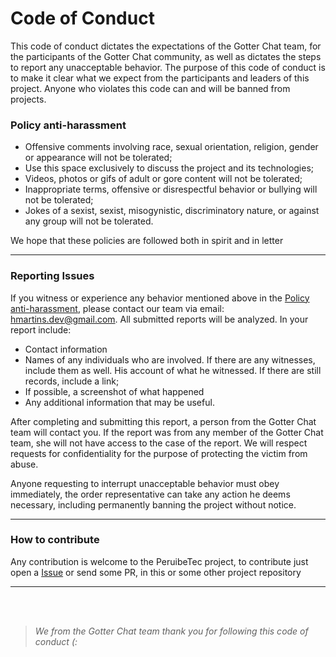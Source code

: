 # **Code of Conduct**

This code of conduct dictates the expectations of the Gotter Chat team, for the participants of the Gotter Chat community, as well as dictates the steps to report any unacceptable behavior. The purpose of this code of conduct is to make it clear what we expect from the participants and leaders of this project. Anyone who violates this code can and will be banned from projects.

### **Policy anti-harassment**

- Offensive comments involving race, sexual orientation, religion, gender or appearance will not be tolerated;
- Use this space exclusively to discuss the project and its technologies;
- Videos, photos or gifs of adult or gore content will not be tolerated;
- Inappropriate terms, offensive or disrespectful behavior or bullying will not be tolerated;
- Jokes of a sexist, sexist, misogynistic, discriminatory nature, or against any group will not be tolerated.

We hope that these policies are followed both in spirit and in letter

---

### **Reporting Issues**

If you witness or experience any behavior mentioned above in the [Policy anti-harassment](#policy-anti-harassment), please contact our team via email: hmartins.dev@gmail.com. All submitted reports will be analyzed. In your report include:

- Contact information
- Names of any individuals who are involved. If there are any witnesses, include them as well. His account of what he witnessed. If there are still records, include a link;
- If possible, a screenshot of what happened
- Any additional information that may be useful.

After completing and submitting this report, a person from the Gotter Chat team will contact you. If the report was from any member of the Gotter Chat team, she will not have access to the case of the report. We will respect requests for confidentiality for the purpose of protecting the victim from abuse.

Anyone requesting to interrupt unacceptable behavior must obey immediately, the order representative can take any action he deems necessary, including permanently banning the project without notice.

---

### **How to contribute**

Any contribution is welcome to the PeruibeTec project, to contribute just open a [Issue](https://github.com/joaovds/gotterChat-backend/issues) or send some PR, in this or some other project repository

---

<br>
<br>

> _We from the Gotter Chat team thank you for following this code of conduct (:_
